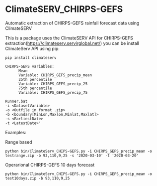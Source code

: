 # ClimateSERV_CHIRPS-GEFS
Automatic extraction of CHIRPS-GEFS rainfall forecast data using ClimateSERV 


This is a package uses the ClimateSERV API for CHIRPS-GEFS extraction(https://climateserv.servirglobal.net/)
you can be install ClimateServ API using pip:

    pip install climateserv

    CHIRPS-GEFS variables:
          Mean
          Variable: CHIRPS_GEFS_precip_mean
          25th percentile
          Variable: CHIRPS_GEFS_precip_25
          75th percentile
          Variable: CHIRPS_GEFS_precip_75

    Runner.bat 
    -i <DatasetVariable> 
    -o <Outfile in format .zip> 
    -b <boundary[MinLon,Maxlon,Minlat,Maxlat]>
    -s <EarliestDate>
    -t <LatestDate>'

Examples: 

Range based

    python bin/ClimateServ_CHIPS-GEFS.py -i CHIRPS_GEFS_precip_mean -o testrange.zip -b 93,110,9,25 -s '2020-03-10' -t '2020-03-20' 

Operarional CHIRPS-GEFS 10 days forecast

    python bin/ClimateServ_CHIPS-GEFS.py -i CHIRPS_GEFS_precip_mean -o test10days.zip -b 93,110,9,25 

